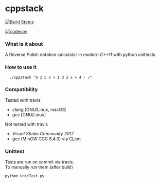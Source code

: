 # cppstack
 [![Build Status](https://travis-ci.org/Flukas88/cppstack.svg?branch=master)](https://travis-ci.org/Flukas88/cppstack)
 
 [![codecov](https://codecov.io/gh/Flukas88/cppstack/branch/master/graph/badge.svg)](https://codecov.io/gh/Flukas88/cppstack)



### What is it about

A Reverse Polish notation calculator in *modern C++11* with python unittests


### How to use it

      ./cppstack "8 2 5 x + 1 3 2 x + 4 - /"
      
### Compatibility

Tested with travis

  - *clang* [GNU/Linux, macOS]
  - *gcc* [GNU/Linux]
  
Not tested with travis
  - *Visual Studio Community 2017* 
  - *gcc* (MinGW GCC 6.4.0) via CLion

### Unittest

Tests are run on commit via travis.  
To manually run them (after build)

    python UnitTest.py
